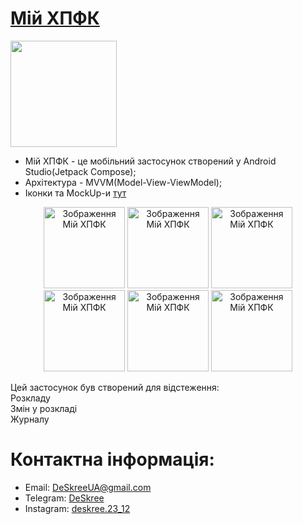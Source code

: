 # [Мій ХПФК](https://play.google.com/store/apps/details?id=com.deskree.mykpvc)

<p align="left">  
    <a href="https://play.google.com/store/apps/details?id=com.deskree.mykpvc">
        <img src="https://user-images.githubusercontent.com/33416429/180564555-b73c1a70-1409-4b9b-a22f-32c7c4a2d3e9.png" width="170" > 
    </a>
</p>


* Мій ХПФК - це мобільний застосунок створений у Android Studio(Jetpack Compose);
* Архітектура - MVVM(Model-View-ViewModel);
* Іконки та MockUp-и [тут](https://www.figma.com/design/cxZqe2qmpaVBnyI0HxYXq9/My-KPVC?node-id=0-1&t=IUd4aRPcFa8VX45V-1)

<p align="center">
    <img src="https://play-lh.googleusercontent.com/9Jnbt_rkhkso6T_1lL7PJq6UFidgwDFtnHKYBVMS080y0QhNs7YAMovW6MFIAFBRZw=w2560-h1440" width="130" title="Зображення Мій ХПФК">
    <img src="https://play-lh.googleusercontent.com/A-QbwxG89jExOvhHF8nEzsgcKH_9LLNKJG6jMvLB14C88FcYj8t3KYcfhJ7ZLd_Yh89Y=w2560-h1440" width="130" title="Зображення Мій ХПФК">
    <img src="https://play-lh.googleusercontent.com/3QkRzy3PocN8Id16ljxgfBp2ftlU4NskS9cZd2yeAMBBsaknCG8GM2dUi1AHBPERTTTn=w2560-h1440" width="130" title="Зображення Мій ХПФК">
    <img src="https://play-lh.googleusercontent.com/gqb6inFdjWsk6UTW60dTyMM2QDL2pVRkC2ZHhhrU04RPNUtu2QUd85zuklBx00zIx1aO=w2560-h1440" width="130" title="Зображення Мій ХПФК">
    <img src="https://play-lh.googleusercontent.com/B_WEr7rwuKaTpEqq5ciWg5r7xmg3GqFks4gJZ1bb2SdshKUZhyKJMunCoHzBn4IPig=w2560-h1440" width="130" title="Зображення Мій ХПФК">
    <img src="https://play-lh.googleusercontent.com/H0l0ORaODKfYnNonOhKyBtoJEcQ2nIu8OLhggn1VbLlJvRLagqB3Qzw4pL0GgDzm5YKl=w2560-h1440" width="130" title="Зображення Мій ХПФК" >
</p>

Цей застосунок був створений для відстеження:<br>Розкладу<br>Змін у розкладі<br>Журналу


# Контактна інформація:

- Email: DeSkreeUA@gmail.com
- Telegram: [DeSkree](https://t.me/DeSkree?fbclid=PAAaafKbeNSK-MSOHDwfAzlKyzGAT3L-cFuzY1S94qjXJflL4408ptMmhlCbk)
- Instagram: [deskree.23_12](https://www.instagram.com/deskree.23_12/)
